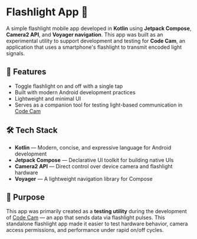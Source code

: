 # Flashlight App 🔦

A simple flashlight mobile app developed in **Kotlin** using **Jetpack Compose**, **Camera2 API**, and **Voyager navigation**. This app was built as an experimental utility to support development and testing for **Code Cam**, an application that uses a smartphone's flashlight to transmit encoded light signals.

## 📱 Features

- Toggle flashlight on and off with a single tap
- Built with modern Android development practices
- Lightweight and minimal UI
- Serves as a companion tool for testing light-based communication in [Code Cam](https://github.com/kushbhati/CodeCam)
## 🛠️ Tech Stack

- **Kotlin** — Modern, concise, and expressive language for Android development
- **Jetpack Compose** — Declarative UI toolkit for building native UIs
- **Camera2 API** — Direct control over device camera and flashlight hardware
- **Voyager** — A lightweight navigation library for Compose

## 🚧 Purpose

This app was primarily created as a **testing utility** during the development of [Code Cam](https://github.com/kushbhati/CodeCam) — an app that sends data via flashlight pulses. This standalone flashlight app made it easier to test hardware behavior, camera access permissions, and performance under rapid on/off cycles.
